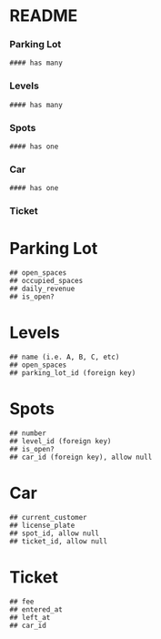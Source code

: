 # README

### Parking Lot
    #### has many 
### Levels 
    #### has many 
### Spots 
    #### has one 
### Car 
    #### has one     
### Ticket

# Parking Lot
    ## open_spaces
    ## occupied_spaces 
    ## daily_revenue
    ## is_open?

# Levels
    ## name (i.e. A, B, C, etc)
    ## open_spaces
    ## parking_lot_id (foreign key)

# Spots
    ## number 
    ## level_id (foreign key)
    ## is_open?
    ## car_id (foreign key), allow null 

# Car 
    ## current_customer 
    ## license_plate
    ## spot_id, allow null
    ## ticket_id, allow null 

# Ticket 
    ## fee 
    ## entered_at 
    ## left_at
    ## car_id

